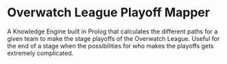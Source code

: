 # Overwatch League Playoff Mapper

A Knowledge Engine built in Prolog that calculates the different paths for a given team to make the stage playoffs of the Overwatch League. Useful for the end of a stage when the possibilities for who makes the playoffs gets extremely complicated.
